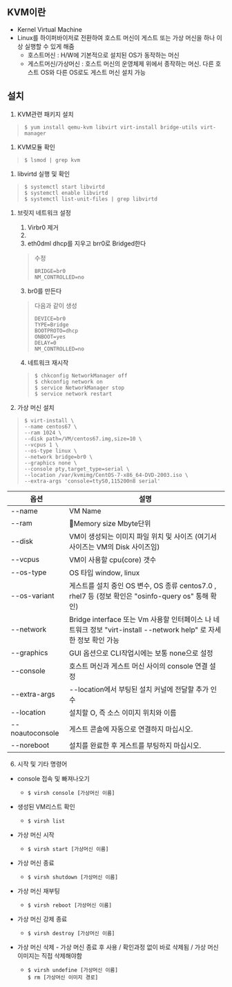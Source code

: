 ## KVM이란

- Kernel Virtual Machine
- Linux를 하이퍼바이저로 전환하여 호스트 머신이 게스트 또는 가상 머신을 하나 이상 실행할 수 있게 해줌
  - 호스트머신 : H/W에 기본적으로 설치된 OS가 동작하는 머신
  - 게스트머신/가상머신 : 호스트 머신의 운영체제 위에서 종작하는 머신. 다른 호스트 OS와 다른 OS로도 게스트 머신 설치 가능



## 설치

1. KVM관련 패키지 설치

> ```shell
> $ yum install qemu-kvm libvirt virt-install bridge-utils virt-manager
> ```

1. KVM모듈 확인

> ```shell
> $ lsmod | grep kvm
> ```

1. libvirtd 실행 및 확인

> ```shell
> $ systemctl start libvirtd
> $ systemctl enable libvirtd
> $ systemctl list-unit-files | grep libvirtd
> ```

1. 브릿지 네트워크 설정

   1.  Virbr0 제거
      1. 
   2. eth0dml dhcp를 지우고 brr0로 Bridged한다

   > 수정
   >
   > ```shell
   > BRIDGE=br0 
   > NM_CONTROLLED=no 
   > ```

   3. br0를 만든다

   > 다음과 같이 생성
   >
   > ```shell
   > DEVICE=br0 
   > TYPE=Bridge 
   > BOOTPROTO=dhcp 
   > ONBOOT=yes 
   > DELAY=0 
   > NM_CONTROLLED=no 
   > ```

   4. 네트워크 재시작

   > ```shell
   > $ chkconfig NetworkManager off 
   > $ chkconfig network on 
   > $ service NetworkManager stop 
   > $ service network restart
   > ```

5. 가상 머신 설치

> ```shell
> $ virt-install \
> --name centos67 \
> --ram 1024 \
> --disk path=/VM/centos67.img,size=10 \
> --vcpus 1 \
> --os-type linux \
> --network bridge=br0 \
> --graphics none \
> --console pty,target_type=serial \
> --location /var/kvmimg/CentOS-7-x86_64-DVD-2003.iso \
> --extra-args 'console=ttyS0,115200n8 serial'
> ```

| 옵션            | 설명                                                         |
| --------------- | ------------------------------------------------------------ |
| --name          | VM Name                                                      |
| --ram           | Memory size Mbyte단위                                        |
| --disk          | VM이 생성되는 이미지 파일 위치 및 사이즈 (여기서 사이즈는 VM의 Disk 사이즈임) |
| --vcpus         | VM이 사용할 cpu(core) 갯수                                   |
| --os-type       | OS  타입  window, linux                                      |
| --os-variant    | 게스트를 설치 중인 OS 변수, OS 종류 centos7.0 , rhel7 등 (정보 확인은  "osinfo-query os" 통해 확인) |
| --network       | Bridge interface 또는 Vm 사용할 인터페이스 나 네트워크 정보 "virt-install --network help" 로 자세한 정보 확인 가능 |
| --graphics      | GUI 옵션으로 CLI작업시에는 보통 none으로 설정                |
| --console       | 호스트 머신과 게스트 머신 사이의 console  연결 설정          |
| --extra-args    | --location에서 부팅된 설치 커널에 전달할 추가 인수           |
| --location      | 설치할 O, 즉 소스 이미지 위치와 이름                         |
| --noautoconsole | 게스트 콘솔에 자동으로 연결하지 마십시오.                    |
| --noreboot      | 설치를 완료한 후 게스트를 부팅하지 마십시오.                 |

6. 시작 및 기타 명령어

- console 접속 및 빠져나오기

  - ```shell
    $ virsh console [가상머신 이름]
    ```

- 생성된 VM리스트 확인

    - ```shell
      $ virsh list
      ```

- 가상 머신 시작

    - ```shell
      $ virsh start [가상머신 이름]
      ```

- 가상 머신 종료

    - ```shell
      $ virsh shutdown [가상머신 이름]
      ```

- 가상 머신 재부팅

    - ```shell
      $ virsh reboot [가상머신 이름]
      ```

- 가상 머신 강제 종료

    - ```shell
      $ virsh destroy [가상머신 이름]
      ```

- 가상 머신 삭제 - 가상 머신 종료 후 사용 / 확인과정 없이 바로 삭제됨 / 가상 머신 이미지는 직접 삭제해야함

    - ```shell
      $ virsh undefine [가상머신 이름]
      $ rm [가상머신 이미지 경로]
      ```